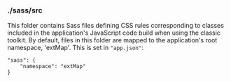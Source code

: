 ### ./sass/src

This folder contains Sass files defining CSS rules corresponding to classes
included in the application's JavaScript code build when using the classic toolkit.
By default, files in this folder are mapped to the application's root namespace, 'extMap'.
This is set in `"app.json"`:

    "sass": {
        "namespace": "extMap"
    }